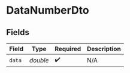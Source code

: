 # DataNumberDto


## Fields

| Field              | Type               | Required           | Description        |
| ------------------ | ------------------ | ------------------ | ------------------ |
| `data`             | *double*           | :heavy_check_mark: | N/A                |